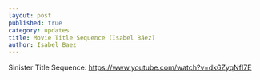 ```yaml
---
layout: post
published: true
category: updates
title: Movie Title Sequence (Isabel Báez)
author: Isabel Baez
---
```


Sinister Title Sequence: https://www.youtube.com/watch?v=dk6ZyqNfI7E